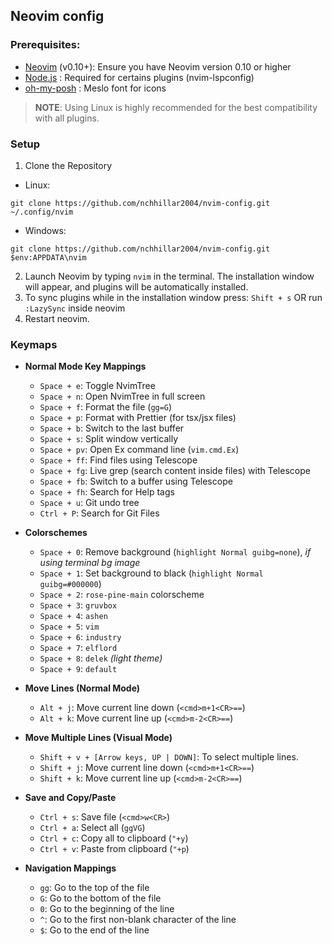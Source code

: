 ## Neovim config

### Prerequisites:
- [Neovim](https://neovim.io/) (v0.10+): Ensure you have Neovim version 0.10 or higher
- [Node.js](https://nodejs.org/en) : Required for certains plugins (nvim-lspconfig)
- [oh-my-posh](https://ohmyposh.dev/) : Meslo font for icons

> **NOTE**: Using Linux is highly recommended for the best compatibility with all plugins.

### Setup

1. Clone the Repository

  - Linux:
```
git clone https://github.com/nchhillar2004/nvim-config.git ~/.config/nvim
```

  - Windows:
```
git clone https://github.com/nchhillar2004/nvim-config.git $env:APPDATA\nvim
```

2. Launch Neovim by typing `nvim` in the terminal. The installation window will appear, and plugins will be automatically installed.
3. To sync plugins while in the installation window press: `Shift + s` OR run `:LazySync` inside neovim
4. Restart neovim.

### Keymaps

- **Normal Mode Key Mappings**
  - `Space + e`: Toggle NvimTree
  - `Space + n`: Open NvimTree in full screen
  - `Space + f`: Format the file (`gg=G`)
  - `Space + p`: Format with Prettier (for tsx/jsx files)
  - `Space + b`: Switch to the last buffer
  - `Space + s`: Split window vertically
  - `Space + pv`: Open Ex command line (`vim.cmd.Ex`)
  - `Space + ff`: Find files using Telescope
  - `Space + fg`: Live grep (search content inside files) with Telescope
  - `Space + fb`: Switch to a buffer using Telescope
  - `Space + fh`: Search for Help tags
  - `Space + u`: Git undo tree
  - `Ctrl + P`: Search for Git Files

- **Colorschemes**
  - `Space + 0`: Remove background (`highlight Normal guibg=none`), *if using terminal bg image*
  - `Space + 1`: Set background to black (`highlight Normal guibg=#000000`)
  - `Space + 2`: `rose-pine-main` colorscheme
  - `Space + 3`: `gruvbox`
  - `Space + 4`: `ashen`
  - `Space + 5`: `vim`
  - `Space + 6`: `industry`
  - `Space + 7`: `elflord`
  - `Space + 8`: `delek` *(light theme)*
  - `Space + 9`: `default`

- **Move Lines (Normal Mode)**
  - `Alt + j`: Move current line down (`<cmd>m+1<CR>==`)
  - `Alt + k`: Move current line up (`<cmd>m-2<CR>==`)

- **Move Multiple Lines (Visual Mode)**
  - `Shift + v + [Arrow keys, UP | DOWN]`: To select multiple lines.
  - `Shift + j`: Move current line down (`<cmd>m+1<CR>==`)
  - `Shift + k`: Move current line up (`<cmd>m-2<CR>==`)

- **Save and Copy/Paste**
  - `Ctrl + s`: Save file (`<cmd>w<CR>`)
  - `Ctrl + a`: Select all (`ggVG`)
  - `Ctrl + c`: Copy all to clipboard (`"+y`)
  - `Ctrl + v`: Paste from clipboard (`"+p`)

- **Navigation Mappings**
  - `gg`: Go to the top of the file
  - `G`: Go to the bottom of the file
  - `0`: Go to the beginning of the line
  - `^`: Go to the first non-blank character of the line
  - `$`: Go to the end of the line


